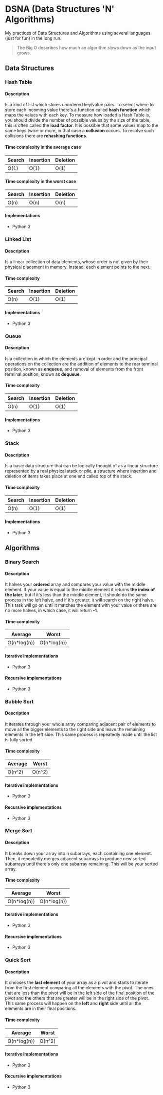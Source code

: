 # DSNA (Data Structures 'N' Algorithms)

My practices of Data Structures and Algorithms using several languages
(just for fun) in the long run.

> The Big O describes how much an algorithm slows down as the input grows.

## Data Structures

### Hash Table

#### Description

Is a kind of list which stores unordered key/value pairs. To select where to
store each incoming value there's a function called **hash function** which
maps the values with each key. To measure how loaded a Hash Table is, you
should divide the number of possible values by the size of the table, this is
often called the **load factor**. It is possible that some values map to the
same keys twice or more, in that case a **collusion** occurs. To resolve such
collisions there are **rehashing functions**.

#### Time complexity in the average case

| Search | Insertion | Deletion |
| ------ | --------- | -------- |
| O(1)   | O(1)      | O(1)     |

#### Time complexity in the worst case

| Search | Insertion | Deletion |
| ------ | --------- | -------- |
| O(n)   | O(n)      | O(n)     |

#### Implementations

- Python 3

### Linked List

#### Description

Is a linear collection of data elements, whose order is not given by their
physical placement in memory. Instead, each element points to the next.

#### Time complexity

| Search | Insertion | Deletion |
| ------ | --------- | -------- |
| O(n)   | O(1)      | O(1)     |

#### Implementations

- Python 3

### Queue

#### Description

Is a collection in which the elements are kept in order and the principal
operations on the collection are the addition of elements to the rear terminal
position, known as **enqueue**, and removal of elements from the front terminal
position, known as **dequeue**.

#### Time complexity

| Search | Insertion | Deletion |
| ------ | --------- | -------- |
| O(n)   | O(1)      | O(1)     |

#### Implementations

- Python 3

### Stack

#### Description

Is a basic data structure that can be logically thought of as a linear
structure represented by a real physical stack or pile, a structure where
insertion and deletion of items takes place at one end called top of the stack.

#### Time complexity

| Search | Insertion | Deletion |
| ------ | --------- | -------- |
| O(n)   | O(1)      | O(1)     |

#### Implementations

- Python 3

## Algorithms

### Binary Search

#### Description

It halves your **ordered** array and compares your value with the middle
element. If your value is equal to the middle element it returns
**the index of the later**, but if it's less than the middle element, it
should do the same process in the left halve, and if it's greater, it will
search on the right halve. This task will go on until it matches the element
with your value or there are no more halves, in which case, it will return **-1**.

#### Time complexity

| Average      | Worst        |
| ------------ | ------------ |
| O(n\*log(n)) | O(n\*log(n)) |

#### Iterative implementations

- Python 3

#### Recursive implementations

- Python 3

### Bubble Sort

#### Description

It iterates through your whole array comparing adjacent pair of elements to
move all the bigger elements to the right side and leave the remaining elements
in the left side. This same process is repeatedly made until the list is fully sorted.

#### Time complexity

| Average | Worst  |
| ------- | ------ |
| O(n^2)  | O(n^2) |

#### Iterative implementations

- Python 3

#### Recursive implementations

- Python 3

### Merge Sort

#### Description

It breaks down your array into n subarrays, each containing one element. Then, it
repeatedly merges adjacent subarrays to produce new sorted subarrays until there's
only one subarray remaining. This will be your sorted array.

#### Time complexity

| Average      | Worst        |
| ------------ | ------------ |
| O(n\*log(n)) | O(n\*log(n)) |

#### Iterative implementations

- Python 3

#### Recursive implementations

- Python 3

### Quick Sort

#### Description

It chooses the **last element** of your array as a pivot and starts to iterate from
the first element comparing all the elements with the pivot. The ones that are less
than the pivot will be in the left side of the final position of the pivot and the
others that are greater will be in the right side of the pivot. This same process
will happen on the **left** and **right** side until all the elements are in their
final positions.

#### Time complexity

| Average      | Worst  |
| ------------ | ------ |
| O(n\*log(n)) | O(n^2) |

#### Iterative implementations

- Python 3

#### Recursive implementations

- Python 3
